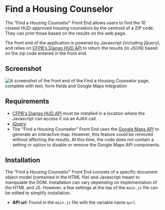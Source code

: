 Find a Housing Counselor
========================

The "Find a Housing Counselor" Front End allows users to find the 10 closest HUD-approved housing counselors by the centroid of a ZIP code. They can print those based on the results on the web page.

The front end of the application is powered by Javascript (including jQuery), and relies on [CFPB's Django HUD API](https://github.com/cfpb/django-hud) to return the results (in JSON) based on the zip code entered in the front end.

Screenshot
-------

![A screenshot of the front end of the Find a Housing Counselor page, complete with text, form fields and Google Maps integration](/screenshot.png "Screenshot of Find a Housing Counselor Front End.")

Requirements
-------
- [CFPB's Django HUD API](https://github.com/cfpb/django-hud) must be installed in a location where the Javascript can access it via an AJAX call.
- [jQuery](http://jquery.com/)
- The "Find a Housing Counselor" Front End uses the [Google Maps API](https://developers.google.com/maps/) to generate an interactive map. However, this feature could be removed without affecting the results. At this time, the code does not contain a setting or option to disable or remove the Google Maps API components.

Installation
--------
The "Find a Housing Counselor" Front End consists of a specific document object model (contained in the HTML file) and Javascript meant to manipulate the DOM. Installation can vary depending on implementation of the HTML and JS. However, a few settings at the top of the `main.js` file can be edited to simplify installation.

- **API url**: Found in the `main.js` file with the variable name `qurl`.
